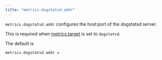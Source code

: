 ```yaml
---
title: "metrics.dogstatsd.addr"
---
```


`metrics.dogstatsd.addr` configures the host:port of the dogstatsd
server. 

This is required when [metrics.target](/ref/metrics.target/) is set to `dogstatsd`.

The default is

	metrics.dogstatsd.addr =
